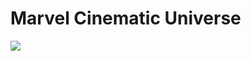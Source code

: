 # Marvel Cinematic Universe

<img src="https://github.com/dmhitt/Group1-Avengers/blob/main/Resources/Marvel_Presentation/Slide1.tiff"/>
